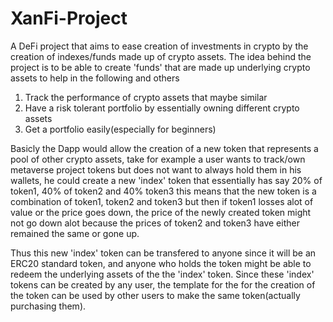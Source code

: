 # XanFi-Project
A DeFi project that aims to ease creation of investments in crypto by the creation of indexes/funds made up of crypto assets.
The idea behind the project is to be able to create 'funds' that are made up underlying crypto assets to help in the following and others
1. Track the performance of crypto assets that maybe similar
2. Have a risk tolerant portfolio by essentially owning different crypto assets
3. Get a portfolio easily(especially for beginners)

Basicly the Dapp would allow the creation of a new token that represents a pool of other crypto assets,
take for example a user wants to track/own metaverse project tokens
but does not want to always hold them in his wallets, he could create a new 'index' token that essentially has say
20% of token1, 40% of token2 and 40% token3
this means that the new token is a combination of token1, token2 and token3 but then if token1 losses alot of value
or the price goes down, the price of the newly created token might not go down alot because the prices of token2 and token3 have either remained
the same or gone up.

Thus this new 'index' token can be transfered to anyone since it will be an ERC20 standard token, and anyone who holds the token might be able to redeem
the underlying assets of the the 'index' token.
Since these 'index' tokens can be created by any user, the template for the for the creation of the token can be used by other users
to make the same token(actually purchasing them).
